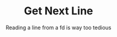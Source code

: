 <div id="header" align="center">
  <h1>
    Get Next Line
  </h1>
  <p>Reading a line from a fd is way too tedious</p>
</div>
